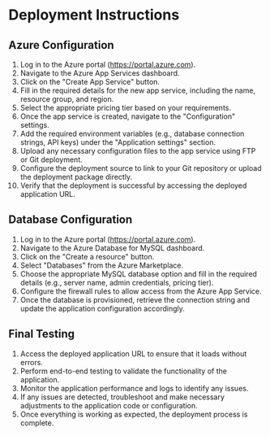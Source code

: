 # Deployment Instructions

## Azure Configuration

1. Log in to the Azure portal (https://portal.azure.com).
2. Navigate to the Azure App Services dashboard.
3. Click on the "Create App Service" button.
4. Fill in the required details for the new app service, including the name, resource group, and region.
5. Select the appropriate pricing tier based on your requirements.
6. Once the app service is created, navigate to the "Configuration" settings.
7. Add the required environment variables (e.g., database connection strings, API keys) under the "Application settings" section.
8. Upload any necessary configuration files to the app service using FTP or Git deployment.
9. Configure the deployment source to link to your Git repository or upload the deployment package directly.
10. Verify that the deployment is successful by accessing the deployed application URL.

## Database Configuration

1. Log in to the Azure portal (https://portal.azure.com).
2. Navigate to the Azure Database for MySQL dashboard.
3. Click on the "Create a resource" button.
4. Select "Databases" from the Azure Marketplace.
5. Choose the appropriate MySQL database option and fill in the required details (e.g., server name, admin credentials, pricing tier).
6. Configure the firewall rules to allow access from the Azure App Service.
7. Once the database is provisioned, retrieve the connection string and update the application configuration accordingly.

## Final Testing

1. Access the deployed application URL to ensure that it loads without errors.
2. Perform end-to-end testing to validate the functionality of the application.
3. Monitor the application performance and logs to identify any issues.
4. If any issues are detected, troubleshoot and make necessary adjustments to the application code or configuration.
5. Once everything is working as expected, the deployment process is complete.

